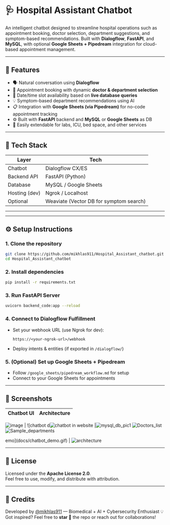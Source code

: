 
# 🩺 Hospital Assistant Chatbot

An intelligent chatbot designed to streamline hospital operations such as appointment booking, doctor selection, department suggestions, and symptom-based recommendations. Built with **Dialogflow**, **FastAPI**, and **MySQL**, with optional **Google Sheets + Pipedream** integration for cloud-based appointment management.

---

## 📌 Features

- 🗣️ Natural conversation using **Dialogflow**
- 🏥 Appointment booking with dynamic **doctor & department selection**
- 📅 Date/time slot availability based on **live database queries**
- 💡 Symptom-based department recommendations using AI
- 📋 Integration with **Google Sheets (via Pipedream)** for no-code appointment tracking
- ⚙️ Built with **FastAPI** backend and **MySQL** or **Google Sheets** as DB
- 🧠 Easily extendable for labs, ICU, bed space, and other services

---

## 🚀 Tech Stack

| Layer | Tech |
|------|------|
| Chatbot | Dialogflow CX/ES |
| Backend API | FastAPI (Python) |
| Database | MySQL / Google Sheets |
| Hosting (dev) | Ngrok / Localhost |
| Optional | Weaviate (Vector DB for symptom search) |

---


---

## ⚙️ Setup Instructions

### 1. Clone the repository

```bash
git clone https://github.com/mikhlas911/Hospital_Assistant_chatbot.git
cd Hospital_Assistant_chatbot
```

### 2. Install dependencies

```bash
pip install -r requirements.txt
```

### 3. Run FastAPI Server

```bash
uvicorn backend_code:app --reload
```

### 4. Connect to Dialogflow Fulfillment

- Set your webhook URL (use Ngrok for dev):
  ```
  https://<your-ngrok-url>/webhook
  ```
- Deploy intents & entities (if exported in `/dialogflow/`)

### 5. (Optional) Set up Google Sheets + Pipedream

- Follow `/google_sheets/pipedream_workflow.md` for setup
- Connect to your Google Sheets for appointments

---

## 📸 Screenshots

| Chatbot UI | Architecture |
|------------|--------------|
![image](https://github.com/user-attachments/assets/48faeed3-70ff-4a72-a5a5-7f9eb303ba15)
| ![chatbot d![chatbot in website](https://github.com/user-attachments/assets/4759e37d-5643-465a-a02d-3f0d4103ac85)
|![mysql_db_pic1](https://github.com/user-attachments/assets/d3da5296-89a3-4186-8543-71e852a3186f)
![Doctors_list](https://github.com/user-attachments/assets/f14e74f6-75d0-4997-a53c-ecce5ef7c0e2)
![Sample_departments](https://github.com/user-attachments/assets/0ec9e49a-7d61-47a7-aedc-03842d618558)

emo](docs/chatbot_demo.gif) | ![architecture](docs/architecture.png) 


---

## 📃 License

Licensed under the **Apache License 2.0**.  
Feel free to use, modify, and distribute with attribution.

---

## 🙌 Credits

Developed by [@mikhlas911](https://github.com/mikhlas911) — Biomedical + AI + Cybersecurity Enthusiast 💡  
Got inspired? Feel free to **star 🌟** the repo or reach out for collaborations!
